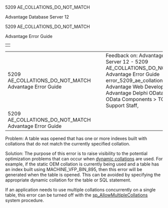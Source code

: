 5209 AE\_COLLATIONS\_DO\_NOT\_MATCH




Advantage Database Server 12  

5209 AE\_COLLATIONS\_DO\_NOT\_MATCH

Advantage Error Guide

|  |
| --- |
|  |

|  |  |  |  |  |
| --- | --- | --- | --- | --- |
| 5209 AE\_COLLATIONS\_DO\_NOT\_MATCH  Advantage Error Guide |  |  | Feedback on: Advantage Database Server 12 - 5209 AE\_COLLATIONS\_DO\_NOT\_MATCH Advantage Error Guide error\_5209\_ae\_collations\_do\_not\_match Advantage Web Development > Advantage Delphi OData Client > Delphi OData Components > TODataSet / Dear Support Staff, |  |
| 5209 AE\_COLLATIONS\_DO\_NOT\_MATCH  Advantage Error Guide |  |  |  |  |

Problem: A table was opened that has one or more indexes built with collations that do not match the currently specified collation.

Solution: The purpose of this error is to raise visibility to the potential optimization problems that can occur when [dynamic collations](master_collation_support.htm) are used. For example, if the static OEM collation is currently being used and a table has an index built using MACHINE\_VFP\_BIN\_895, then this error will be generated when the table is opened. This can be avoided by specifying the appropriate dynamic collation for the table or SQL statement.

If an application needs to use multiple collations concurrently on a single table, this error can be turned off with the [sp\_AllowMultipleCollations](master_sp_allowmultiplecollations.htm) system procedure.